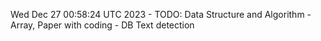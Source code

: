 Wed Dec 27 00:58:24 UTC 2023 - TODO: Data Structure and Algorithm - Array, Paper with coding - DB Text detection
